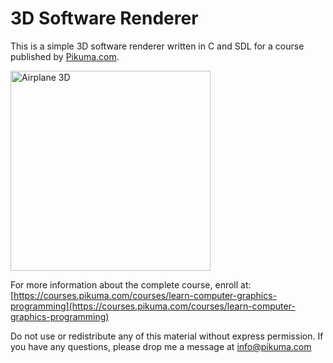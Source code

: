 # 3D Software Renderer

This is a simple 3D software renderer written in C and SDL for a course published by [Pikuma.com](https://pikuma.com).

<img src="https://s3.amazonaws.com/thinkific-import/167815/Vo1z1ns7Rr2xXh1jQ2gu_f117_gif" alt="Airplane 3D" width="320"/>

For more information about the complete course, enroll at:
[https://courses.pikuma.com/courses/learn-computer-graphics-programming](https://courses.pikuma.com/courses/learn-computer-graphics-programming)

Do not use or redistribute any of this material without express permission.
If you have any questions, please drop me a message at <a href="mailto:info@pikuma.com">info@pikuma.com</a>
